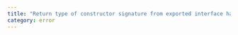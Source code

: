 ```yaml
---
title: "Return type of constructor signature from exported interface has or is using private name '{0}'."
category: error
---
```

